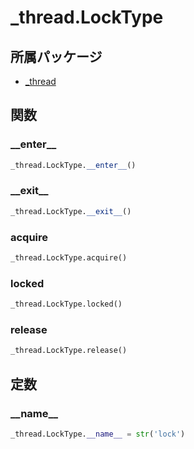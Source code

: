 # _thread.LockType

## 所属パッケージ
- [_thread](../../module/_thread)

## 関数

### \_\_enter\_\_
```python
_thread.LockType.__enter__()
```

### \_\_exit\_\_
```python
_thread.LockType.__exit__()
```

### acquire
```python
_thread.LockType.acquire()
```

### locked
```python
_thread.LockType.locked()
```

### release
```python
_thread.LockType.release()
```

## 定数

### \_\_name\_\_
```python
_thread.LockType.__name__ = str('lock')
```
